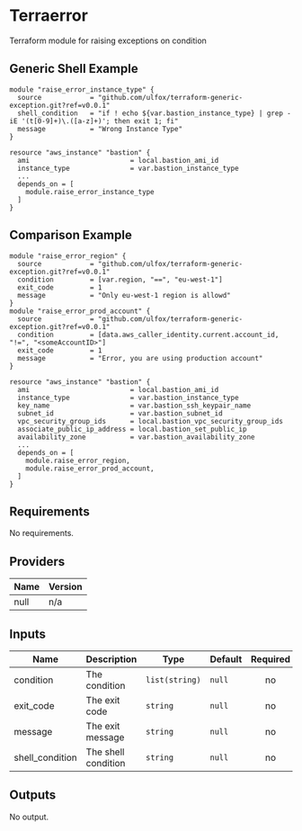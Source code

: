 # Terraerror

Terraform module for raising exceptions on condition

## Generic Shell Example

```hcl
module "raise_error_instance_type" {
  source            = "github.com/ulfox/terraform-generic-exception.git?ref=v0.0.1"
  shell_condition   = "if ! echo ${var.bastion_instance_type} | grep -iE '(t[0-9]+)\.([a-z]+)'; then exit 1; fi"
  message           = "Wrong Instance Type"
}

resource "aws_instance" "bastion" {
  ami                         = local.bastion_ami_id
  instance_type               = var.bastion_instance_type
  ...
  depends_on = [
    module.raise_error_instance_type
  ]
}
```

## Comparison Example

```hcl
module "raise_error_region" {
  source            = "github.com/ulfox/terraform-generic-exception.git?ref=v0.0.1"
  condition         = [var.region, "==", "eu-west-1"]
  exit_code         = 1
  message           = "Only eu-west-1 region is allowd"
}
module "raise_error_prod_account" {
  source            = "github.com/ulfox/terraform-generic-exception.git?ref=v0.0.1"
  condition         = [data.aws_caller_identity.current.account_id, "!=", "<someAccountID>"]
  exit_code         = 1
  message           = "Error, you are using production account"
}

resource "aws_instance" "bastion" {
  ami                         = local.bastion_ami_id
  instance_type               = var.bastion_instance_type
  key_name                    = var.bastion_ssh_keypair_name
  subnet_id                   = var.bastion_subnet_id
  vpc_security_group_ids      = local.bastion_vpc_security_group_ids
  associate_public_ip_address = local.bastion_set_public_ip
  availability_zone           = var.bastion_availability_zone
  ...
  depends_on = [
    module.raise_error_region,
    module.raise_error_prod_account,
  ]
}
```

## Requirements

No requirements.

## Providers

| Name | Version |
|------|---------|
| null | n/a |

## Inputs

| Name | Description | Type | Default | Required |
|------|-------------|------|---------|:--------:|
| condition | The condition | `list(string)` | `null` | no |
| exit\_code | The exit code | `string` | `null` | no |
| message | The exit message | `string` | `null` | no |
| shell\_condition | The shell condition | `string` | `null` | no |

## Outputs

No output.

